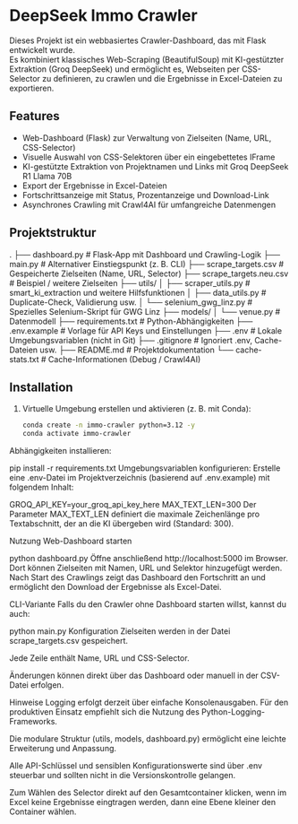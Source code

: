 # DeepSeek Immo Crawler

Dieses Projekt ist ein webbasiertes Crawler-Dashboard, das mit Flask entwickelt wurde.  
Es kombiniert klassisches Web-Scraping (BeautifulSoup) mit KI-gestützter Extraktion (Groq DeepSeek) und ermöglicht es, Webseiten per CSS-Selector zu definieren, zu crawlen und die Ergebnisse in Excel-Dateien zu exportieren.  

## Features

- Web-Dashboard (Flask) zur Verwaltung von Zielseiten (Name, URL, CSS-Selector)  
- Visuelle Auswahl von CSS-Selektoren über ein eingebettetes IFrame  
- KI-gestützte Extraktion von Projektnamen und Links mit Groq DeepSeek R1 Llama 70B  
- Export der Ergebnisse in Excel-Dateien  
- Fortschrittsanzeige mit Status, Prozentanzeige und Download-Link  
- Asynchrones Crawling mit Crawl4AI für umfangreiche Datenmengen  

## Projektstruktur

.
├── dashboard.py # Flask-App mit Dashboard und Crawling-Logik
├── main.py # Alternativer Einstiegspunkt (z. B. CLI)
├── scrape_targets.csv # Gespeicherte Zielseiten (Name, URL, Selector)
├── scrape_targets.neu.csv # Beispiel / weitere Zielseiten
├── utils/
│ ├── scraper_utils.py # smart_ki_extraction und weitere Hilfsfunktionen
│ ├── data_utils.py # Duplicate-Check, Validierung usw.
│ └── selenium_gwg_linz.py # Spezielles Selenium-Skript für GWG Linz
├── models/
│ └── venue.py # Datenmodell
├── requirements.txt # Python-Abhängigkeiten
├── .env.example # Vorlage für API Keys und Einstellungen
├── .env # Lokale Umgebungsvariablen (nicht in Git)
├── .gitignore # Ignoriert .env, Cache-Dateien usw.
├── README.md # Projektdokumentation
└── cache-stats.txt # Cache-Informationen (Debug / Crawl4AI)



## Installation

1. Virtuelle Umgebung erstellen und aktivieren (z. B. mit Conda):

   ```bash
   conda create -n immo-crawler python=3.12 -y
   conda activate immo-crawler
Abhängigkeiten installieren:

pip install -r requirements.txt
Umgebungsvariablen konfigurieren:
Erstelle eine .env-Datei im Projektverzeichnis (basierend auf .env.example) mit folgendem Inhalt:


GROQ_API_KEY=your_groq_api_key_here
MAX_TEXT_LEN=300
Der Parameter MAX_TEXT_LEN definiert die maximale Zeichenlänge pro Textabschnitt, der an die KI übergeben wird (Standard: 300).

Nutzung
Web-Dashboard starten

python dashboard.py
Öffne anschließend http://localhost:5000 im Browser.
Dort können Zielseiten mit Namen, URL und Selektor hinzugefügt werden.
Nach Start des Crawlings zeigt das Dashboard den Fortschritt an und ermöglicht den Download der Ergebnisse als Excel-Datei.

CLI-Variante
Falls du den Crawler ohne Dashboard starten willst, kannst du auch:


python main.py
Konfiguration
Zielseiten werden in der Datei scrape_targets.csv gespeichert.

Jede Zeile enthält Name, URL und CSS-Selector.

Änderungen können direkt über das Dashboard oder manuell in der CSV-Datei erfolgen.

Hinweise
Logging erfolgt derzeit über einfache Konsolenausgaben. Für den produktiven Einsatz empfiehlt sich die Nutzung des Python-Logging-Frameworks.

Die modulare Struktur (utils, models, dashboard.py) ermöglicht eine leichte Erweiterung und Anpassung.

Alle API-Schlüssel und sensiblen Konfigurationswerte sind über .env steuerbar und sollten nicht in die Versionskontrolle gelangen.

Zum Wählen des Selector direkt auf den Gesamtcontainer klicken, wenn im Excel keine Ergebnisse eingtragen werden, dann eine Ebene kleiner den Container wählen.

